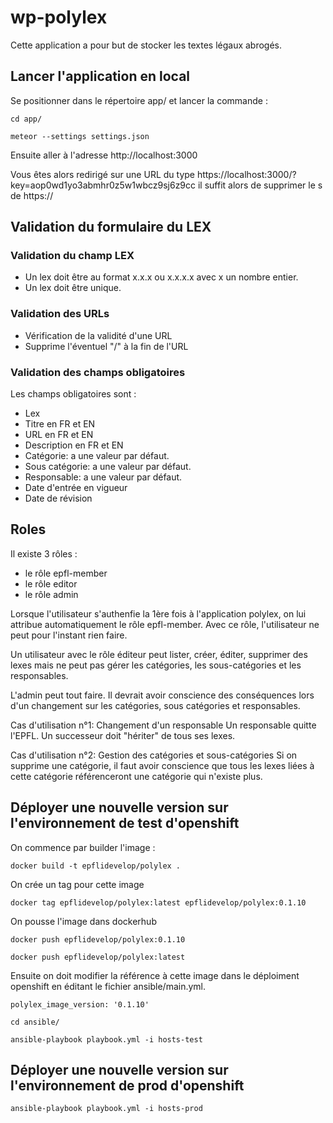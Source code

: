 # wp-polylex

Cette application a pour but de stocker les textes légaux abrogés.

## Lancer l'application en local 

Se positionner dans le répertoire app/ et lancer la commande :

`cd app/`

`meteor --settings settings.json`

Ensuite aller à l'adresse http://localhost:3000

Vous êtes alors redirigé sur une URL du type https://localhost:3000/?key=aop0wd1yo3abmhr0z5w1wbcz9sj6z9cc il suffit alors de supprimer le s de https://

## Validation du formulaire du LEX

### Validation du champ LEX

* Un lex doit être au format x.x.x ou x.x.x.x avec x un nombre entier.
* Un lex doit être unique.

### Validation des URLs

* Vérification de la validité d'une URL
* Supprime l'éventuel "/" à la fin de l'URL

### Validation des champs obligatoires

Les champs obligatoires sont :
* Lex
* Titre en FR et EN 
* URL en FR et EN
* Description en FR et EN
* Catégorie: a une valeur par défaut.
* Sous catégorie: a une valeur par défaut.
* Responsable: a une valeur par défaut.
* Date d'entrée en vigueur
* Date de révision

## Roles 

Il existe 3 rôles :
- le rôle epfl-member 
- le rôle editor
- le rôle admin

Lorsque l'utilisateur s'authenfie la 1ère fois à l'application polylex, on lui attribue automatiquement le rôle epfl-member.
Avec ce rôle, l'utilisateur ne peut pour l'instant rien faire.

Un utilisateur avec le rôle éditeur peut lister, créer, éditer, supprimer des lexes mais ne peut pas gérer les catégories, les sous-catégories et les responsables.

L'admin peut tout faire. Il devrait avoir conscience des conséquences lors d'un changement sur les catégories, sous catégories et responsables.

Cas d'utilisation n°1: Changement d'un responsable 
Un responsable quitte l'EPFL. Un successeur doit "hériter" de tous ses lexes.

Cas d'utilisation n°2: Gestion des catégories et sous-catégories
Si on supprime une catégorie, il faut avoir conscience que tous les lexes liées à cette catégorie référenceront une catégorie qui n'existe plus.

## Déployer une nouvelle version sur l'environnement de test d'openshift

On commence par builder l'image :

`docker build -t epflidevelop/polylex .`

On crée un tag pour cette image 

`docker tag epflidevelop/polylex:latest epflidevelop/polylex:0.1.10`

On pousse l'image dans dockerhub

`docker push epflidevelop/polylex:0.1.10`

`docker push epflidevelop/polylex:latest`

Ensuite on doit modifier la référence à cette image dans le déploiment openshift en éditant le fichier ansible/main.yml.

`
polylex_image_version: '0.1.10'
`

`cd ansible/`

`ansible-playbook playbook.yml -i hosts-test`

## Déployer une nouvelle version sur l'environnement de prod d'openshift

`ansible-playbook playbook.yml -i hosts-prod`
